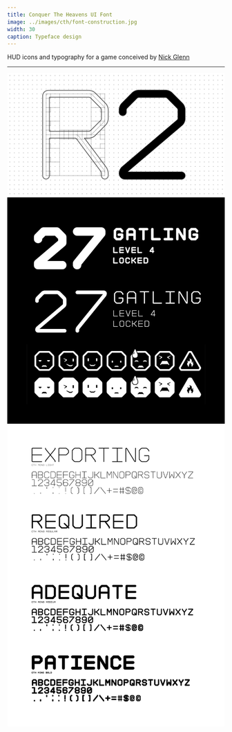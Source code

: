 ```yaml
---
title: Conquer The Heavens UI Font
image: ../images/cth/font-construction.jpg
width: 30
caption: Typeface design
---
```


HUD icons and typography for a game conceived by [Nick Glenn](https://twitter.com/nickglenndotcom)

***

![](../images/cth/font-construction.jpg)
![](../images/cth/font-emoji.jpg)
![](../images/cth/font-weights.jpg)
